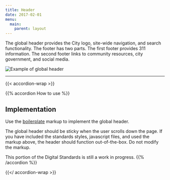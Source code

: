 ```yaml
---
title: Header
date: 2017-02-01
menu:
  main:
    parent: layout
---
```


The global header provides the City logo, site-wide navigation, and search functionality. The footer has two parts. The first footer provides 311 information. The second footer links to community resources, city government, and social media.

<img src="/standards-docs/img/header-example.jpg" alt="Example of global header" class="bdr-all bdr-dark-gray">

---

{{< accordion-wrap >}}

{{% accordion How to use %}}
## Implementation

Use the [boilerplate](/templates/markup/boilerplate/) markup to implement the global header.

The global header should be sticky when the user scrolls down the page. If you have included the standards styles, javascript files, and used the markup above, the header should function out-of-the-box. Do not modify the markup.

This portion of the Digital Standards is still a work in progress.
{{% /accordion %}}

{{</ accordion-wrap >}}
